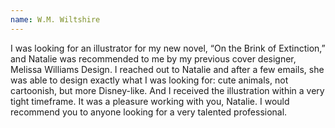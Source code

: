 ```yaml
---
name: W.M. Wiltshire
---
```

I was looking for an illustrator for my new novel, “On the Brink of Extinction,” and Natalie was recommended to me by my previous cover designer, Melissa Williams Design. I reached out to Natalie and after a few emails, she was able to design exactly what I was looking for: cute animals, not cartoonish, but more Disney-like. And I received the illustration within a very tight timeframe. It was a pleasure working with you, Natalie. I would recommend you to anyone looking for a very talented professional.